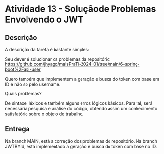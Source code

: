 # Atividade 13 - Soluçãode Problemas Envolvendo o JWT
## Descrição
A descrição da tarefa é bastante simples:

Seu dever é solucionar os problemas da repositório: https://github.com/jhyago/maisPraTi-2024-01/tree/main/6-spring-boot%2Fapi-user

Quero também que implementem a geração e busca do token com base em ID e não só pelo username.

Quais problemas?

De sintaxe, léxicos e também alguns erros lógicos básicos. Para tal, será necessária pesquisa e análise do código, obtendo assim um conhecimento satisfatório sobre o objeto de trabalho.

## Entrega
Na branch MAIN, está a correção dos problemas do repositório.
Na branch JWTBYId, está implementado a geração e busca do token com base no ID.
